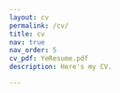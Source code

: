```yaml
---
layout: cv
permalink: /cv/
title: cv
nav: true
nav_order: 5
cv_pdf: YeResume.pdf
description: Here's my CV.

---
```

